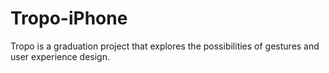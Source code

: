 Tropo-iPhone
============

Tropo is a graduation project that explores the possibilities of gestures and user experience design.